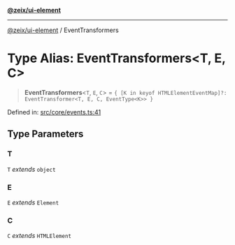 [**@zeix/ui-element**](../README.md)

***

[@zeix/ui-element](../globals.md) / EventTransformers

# Type Alias: EventTransformers\<T, E, C\>

> **EventTransformers**\<`T`, `E`, `C`\> = `{ [K in keyof HTMLElementEventMap]?: EventTransformer<T, E, C, EventType<K>> }`

Defined in: [src/core/events.ts:41](https://github.com/zeixcom/ui-element/blob/333374b65ccc17c36a30cb41ca66f6ca0a5c37d0/src/core/events.ts#L41)

## Type Parameters

### T

`T` *extends* `object`

### E

`E` *extends* `Element`

### C

`C` *extends* `HTMLElement`
